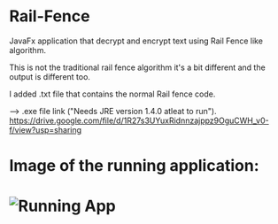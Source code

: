 # Rail-Fence
JavaFx application that decrypt and encrypt text using Rail Fence like algorithm.

This is not the traditional rail fence algorithm it's a bit different and the output is different too.

I added .txt file that contains the normal Rail fence code.

-->  .exe file link ("Needs JRE version 1.4.0 atleat to run").
https://drive.google.com/file/d/1R27s3UYuxRidnnzajppz9OguCWH_v0-f/view?usp=sharing

<h1>Image of the running application:<h1>

![Running App ](https://user-images.githubusercontent.com/82692312/147388476-7482e40a-132e-4e13-a5f3-f15b00f76125.JPG)

